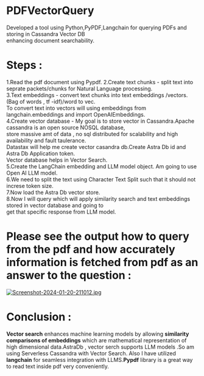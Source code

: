 # PDFVectorQuery

Developed a tool using Python,PyPDF,Langchain for querying PDFs and storing in Cassandra Vector DB <br />
enhancing document searchability.<br />

# Steps :<br /> 

1.Read the pdf document using Pypdf.
2.Create text chunks - split text into seprate packets/chunks for Natural Language processing.<br /> 
3.Text embeddings - convert text chunks into text embeddings /vectors.(Bag of words , tf -idf)/word to vec.<br />
To convert text into vectors will using embeddings from langchain.embeddings and import OpenAIEmbeddings.<br />
4.Create vector database - My goal is to store vector in Cassandra.Apache cassandra is an open source NOSQL database,<br />
  store massive amt of data , no sql distributed for scalability and high availability and fault taulerance.<br /> 
  Datastax will help me create vector casandra db.Create Astra Db id and Astra Db Application token.<br />
  Vector database helps in Vector Search.<br />
5.Create the LangChain embedding and LLM model object. Am going to use Open AI LLM model.<br />
6.We need to split the text using Character Text Split such that it should not increse token size.<br />
7.Now load the Astra Db vector store.<br />
8.Now I will query which will apply similarity search and text embeddings stored in vector database and going to<br /> 
  get that specific response from LLM model.<br />

# Please see the output how to query from the pdf and how accurately information is fetched from pdf as an answer to the question :<br /> 

[![Screenshot-2024-01-20-211012.jpg](https://i.postimg.cc/nh1s70PS/Screenshot-2024-01-20-211012.jpg)](https://postimg.cc/bZsNfH81)

# Conclusion :

**Vector search** enhances machine learning models by allowing **similarity comparisons of embeddings** which are mathematical representation of 
high dimensional data.AstraDb , vector serch supports LLM models .So am using Serverless Cassandra with Vector Search.
Also I have utilized **langchain** for seamless integration with LLMS.**Pypdf** library is a great way to read text inside pdf very conveniently.
